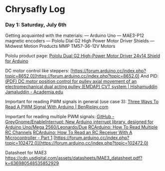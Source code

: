 # Chrysafly Log
### Day 1: Saturday, July 6th
Getting acquainted with the materials:
	— Arduino Uno
	— MAE3-P12 magnetic encoders
	— Pololu Dial G2 High Power Motor Driver Shields
	— Midwest Motion Products MMP TM57-36-12V Motors

Pololu product page:
[Pololu Dual G2 High-Power Motor Driver 24v14 Shield for Arduino](https://www.pololu.com/product/2516)

DC motor control like steppers:
 [https://forum.arduino.cc/index.php?topic=8652.0](https://forum.arduino.cc/index.php?topic=8652.0) 
And PID:
[(PDF) DC motor position control for pulley axial movement of an electromechanical dual acting pulley (EMDAP) CVT system | Hishamuddin Jamaluddin - Academia.edu](https://www.academia.edu/26495242/DC_motor_position_control_for_pulley_axial_movement_of_an_electromechanical_dual_acting_pulley_EMDAP_CVT_system?auto=download)

Important for reading PWM signals in general (use case 3):
[Three Ways To Read A PWM Signal With Arduino | BenRipley.com](http://www.benripley.com/diy/arduino/three-ways-to-read-a-pwm-signal-with-arduino/)

Important for reading multiple PWM signals:
[GitHub - GreyGnome/EnableInterrupt: New Arduino interrupt library, designed for Arduino Uno/Mega 2560/Leonardo/Due](https://github.com/GreyGnome/EnableInterrupt)
[RCArduino: How To Read Multiple RC Channels](http://rcarduino.blogspot.com/2012/04/how-to-read-multiple-rc-channels-draft.html)
[RCArduino: How To Read an RC Receiver With A Microcontroller - Part 1](http://rcarduino.blogspot.com/2012/01/how-to-read-rc-receiver-with.html)
 [https://forum.arduino.cc/index.php?topic=102472.0](https://forum.arduino.cc/index.php?topic=102472.0) 

Datasheet for MAE3
https://cdn.usdigital.com/assets/datasheets/MAE3_datasheet.pdf?k=636980548535852929
